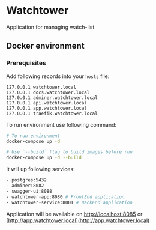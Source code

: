 # Watchtower

Application for managing watch-list

## Docker environment

### Prerequisites

Add following records into your `hosts` file:

```
127.0.0.1 watchtower.local
127.0.0.1 docs.watchtower.local
127.0.0.1 adminer.watchtower.local
127.0.0.1 api.watchtower.local
127.0.0.1 app.watchtower.local
127.0.0.1 traefik.watchtower.local
```

To run environment use following command:

```sh
# To run environment
docker-compose up -d

# Use `--build` flag to build images before run
docker-compose up -d --build
```

It will up following services:

```sh
- postgres:5432
- adminer:8082
- swagger-ui:8088
- watchtower-app:8080 # FrontEnd application
- watchtower-service:8001 # BackEnd application
```

Application will be available on [http://localhost:8085](http://localhost:8085) or [http://app.watchtower.local](http://app.watchtower.local)

